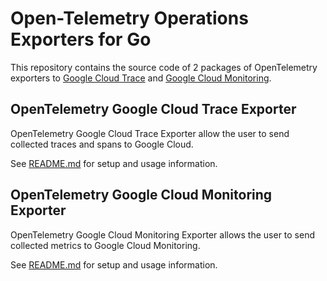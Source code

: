 # Open-Telemetry Operations Exporters for Go

This repository contains the source code of 2 packages of OpenTelemetry exporters to [Google Cloud Trace](https://cloud.google.com/trace) and [Google Cloud Monitoring](https://cloud.google.com/monitoring).

## OpenTelemetry Google Cloud Trace Exporter

OpenTelemetry Google Cloud Trace Exporter allow the user to send collected traces and spans to Google Cloud.

See [README.md](https://github.com/GoogleCloudPlatform/opentelemetry-operations-go/blob/master/exporter/trace/README.go) for setup and usage information.

## OpenTelemetry Google Cloud Monitoring Exporter

OpenTelemetry Google Cloud Monitoring Exporter allows the user to send collected metrics to Google Cloud Monitoring.

See [README.md](https://github.com/GoogleCloudPlatform/opentelemetry-operations-go/blob/master/exporter/metrics/README.go) for setup and usage information.
